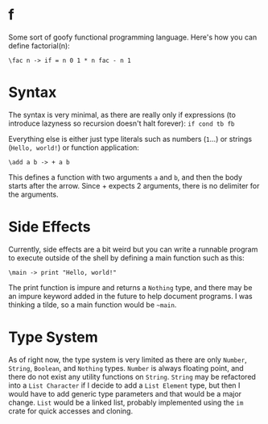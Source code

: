 # f
Some sort of goofy functional programming language. Here's how you can define factorial(n):

```
\fac n -> if = n 0 1 * n fac - n 1
```

# Syntax

The syntax is very minimal, as there are really only if expressions (to introduce lazyness so recursion doesn't halt forever):
`if cond tb fb`

Everything else is either just type literals such as numbers (`1`...) or strings (`Hello, world!`) or function application:

```
\add a b -> + a b
```

This defines a function with two arguments `a` and `b`, and then the body starts after the arrow. Since + expects 2 arguments, there is no delimiter for the arguments.

# Side Effects

Currently, side effects are a bit weird but you can write a runnable program to execute outside of the shell by defining a main function such as this:

```
\main -> print "Hello, world!"
```

The print function is impure and returns a `Nothing` type, and there may be an impure keyword added in the future to help document programs. I was thinking a tilde, so a main function would be `~main`.

# Type System

As of right now, the type system is very limited as there are only `Number`, `String`, `Boolean`, and `Nothing` types. `Number` is always floating point, and there do not exist any utility functions on `String`. `String` may be refactored into a `List Character` if I decide to add a `List Element` type, but then I would have to add generic type parameters and that would be a major change. `List` would be a linked list, probably implemented using the `im` crate for quick accesses and cloning.

